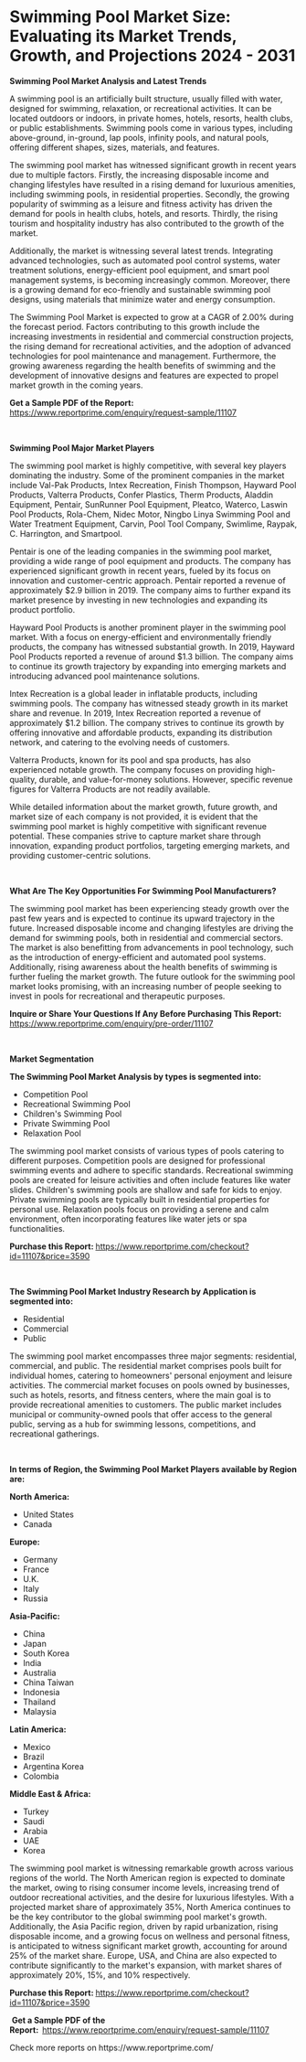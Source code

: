 <p><h1>Swimming Pool Market Size: Evaluating its Market Trends, Growth, and Projections 2024 - 2031</h1></p><p><strong>Swimming Pool Market Analysis and Latest Trends</strong></p>
<p><p>A swimming pool is an artificially built structure, usually filled with water, designed for swimming, relaxation, or recreational activities. It can be located outdoors or indoors, in private homes, hotels, resorts, health clubs, or public establishments. Swimming pools come in various types, including above-ground, in-ground, lap pools, infinity pools, and natural pools, offering different shapes, sizes, materials, and features.</p><p>The swimming pool market has witnessed significant growth in recent years due to multiple factors. Firstly, the increasing disposable income and changing lifestyles have resulted in a rising demand for luxurious amenities, including swimming pools, in residential properties. Secondly, the growing popularity of swimming as a leisure and fitness activity has driven the demand for pools in health clubs, hotels, and resorts. Thirdly, the rising tourism and hospitality industry has also contributed to the growth of the market.</p><p>Additionally, the market is witnessing several latest trends. Integrating advanced technologies, such as automated pool control systems, water treatment solutions, energy-efficient pool equipment, and smart pool management systems, is becoming increasingly common. Moreover, there is a growing demand for eco-friendly and sustainable swimming pool designs, using materials that minimize water and energy consumption.</p><p>The Swimming Pool Market is expected to grow at a CAGR of 2.00% during the forecast period. Factors contributing to this growth include the increasing investments in residential and commercial construction projects, the rising demand for recreational activities, and the adoption of advanced technologies for pool maintenance and management. Furthermore, the growing awareness regarding the health benefits of swimming and the development of innovative designs and features are expected to propel market growth in the coming years.</p></p>
<p><strong>Get a Sample PDF of the Report:&nbsp;</strong> <a href="https://www.reportprime.com/enquiry/request-sample/11107">https://www.reportprime.com/enquiry/request-sample/11107</a></p>
<p>&nbsp;</p>
<p><strong>Swimming Pool Major Market Players</strong></p>
<p><p>The swimming pool market is highly competitive, with several key players dominating the industry. Some of the prominent companies in the market include Val-Pak Products, Intex Recreation, Finish Thompson, Hayward Pool Products, Valterra Products, Confer Plastics, Therm Products, Aladdin Equipment, Pentair, SunRunner Pool Equipment, Pleatco, Waterco, Laswin Pool Products, Rola-Chem, Nidec Motor, Ningbo Linya Swimming Pool and Water Treatment Equipment, Carvin, Pool Tool Company, Swimlime, Raypak, C. Harrington, and Smartpool.</p><p>Pentair is one of the leading companies in the swimming pool market, providing a wide range of pool equipment and products. The company has experienced significant growth in recent years, fueled by its focus on innovation and customer-centric approach. Pentair reported a revenue of approximately $2.9 billion in 2019. The company aims to further expand its market presence by investing in new technologies and expanding its product portfolio.</p><p>Hayward Pool Products is another prominent player in the swimming pool market. With a focus on energy-efficient and environmentally friendly products, the company has witnessed substantial growth. In 2019, Hayward Pool Products reported a revenue of around $1.3 billion. The company aims to continue its growth trajectory by expanding into emerging markets and introducing advanced pool maintenance solutions.</p><p>Intex Recreation is a global leader in inflatable products, including swimming pools. The company has witnessed steady growth in its market share and revenue. In 2019, Intex Recreation reported a revenue of approximately $1.2 billion. The company strives to continue its growth by offering innovative and affordable products, expanding its distribution network, and catering to the evolving needs of customers.</p><p>Valterra Products, known for its pool and spa products, has also experienced notable growth. The company focuses on providing high-quality, durable, and value-for-money solutions. However, specific revenue figures for Valterra Products are not readily available.</p><p>While detailed information about the market growth, future growth, and market size of each company is not provided, it is evident that the swimming pool market is highly competitive with significant revenue potential. These companies strive to capture market share through innovation, expanding product portfolios, targeting emerging markets, and providing customer-centric solutions.</p></p>
<p>&nbsp;</p>
<p><strong>What Are The Key Opportunities For Swimming Pool Manufacturers?</strong></p>
<p><p>The swimming pool market has been experiencing steady growth over the past few years and is expected to continue its upward trajectory in the future. Increased disposable income and changing lifestyles are driving the demand for swimming pools, both in residential and commercial sectors. The market is also benefitting from advancements in pool technology, such as the introduction of energy-efficient and automated pool systems. Additionally, rising awareness about the health benefits of swimming is further fueling the market growth. The future outlook for the swimming pool market looks promising, with an increasing number of people seeking to invest in pools for recreational and therapeutic purposes.</p></p>
<p><strong>Inquire or Share Your Questions If Any Before Purchasing This Report:</strong> <a href="https://www.reportprime.com/enquiry/pre-order/11107">https://www.reportprime.com/enquiry/pre-order/11107</a></p>
<p>&nbsp;</p>
<p><strong>Market Segmentation</strong></p>
<p><strong>The Swimming Pool Market Analysis by types is segmented into:</strong></p>
<p><ul><li>Competition Pool</li><li>Recreational Swimming Pool</li><li>Children's Swimming Pool</li><li>Private Swimming Pool</li><li>Relaxation Pool</li></ul></p>
<p><p>The swimming pool market consists of various types of pools catering to different purposes. Competition pools are designed for professional swimming events and adhere to specific standards. Recreational swimming pools are created for leisure activities and often include features like water slides. Children's swimming pools are shallow and safe for kids to enjoy. Private swimming pools are typically built in residential properties for personal use. Relaxation pools focus on providing a serene and calm environment, often incorporating features like water jets or spa functionalities.</p></p>
<p><strong>Purchase this Report:&nbsp;</strong><a href="https://www.reportprime.com/checkout?id=11107&price=3590">https://www.reportprime.com/checkout?id=11107&price=3590</a></p>
<p>&nbsp;</p>
<p><strong>The Swimming Pool Market Industry Research by Application is segmented into:</strong></p>
<p><ul><li>Residential</li><li>Commercial</li><li>Public</li></ul></p>
<p><p>The swimming pool market encompasses three major segments: residential, commercial, and public. The residential market comprises pools built for individual homes, catering to homeowners' personal enjoyment and leisure activities. The commercial market focuses on pools owned by businesses, such as hotels, resorts, and fitness centers, where the main goal is to provide recreational amenities to customers. The public market includes municipal or community-owned pools that offer access to the general public, serving as a hub for swimming lessons, competitions, and recreational gatherings.</p></p>
<p>&nbsp;</p>
<p><strong>In terms of Region, the Swimming Pool Market Players available by Region are:</strong></p>
<p>
    <p> <strong> North America: </strong>
        <ul>
            <li>United States</li>
            <li>Canada</li>
        </ul>
        </p> 
    <p> <strong> Europe: </strong>
        <ul>
            <li>Germany</li>
            <li>France</li>
            <li>U.K.</li>
            <li>Italy</li>
            <li>Russia</li>
        </ul>
        </p> 
    <p> <strong> Asia-Pacific: </strong>
        <ul>
            <li>China</li>
            <li>Japan</li>
            <li>South Korea</li>
            <li>India</li>
            <li>Australia</li>
            <li>China Taiwan</li>
            <li>Indonesia</li>
            <li>Thailand</li>
            <li>Malaysia</li>
        </ul>
        </p> 
    <p> <strong> Latin America: </strong>
        <ul>
            <li>Mexico</li>
            <li>Brazil</li>
            <li>Argentina Korea</li>
            <li>Colombia</li>
        </ul>
        </p> 
    <p> <strong> Middle East & Africa: </strong>
        <ul>
            <li>Turkey</li>
            <li>Saudi</li>
            <li>Arabia</li>
            <li>UAE</li>
            <li>Korea</li>
        </ul>
    </p>
    </p>
<p><p>The swimming pool market is witnessing remarkable growth across various regions of the world. The North American region is expected to dominate the market, owing to rising consumer income levels, increasing trend of outdoor recreational activities, and the desire for luxurious lifestyles. With a projected market share of approximately 35%, North America continues to be the key contributor to the global swimming pool market's growth. Additionally, the Asia Pacific region, driven by rapid urbanization, rising disposable income, and a growing focus on wellness and personal fitness, is anticipated to witness significant market growth, accounting for around 25% of the market share. Europe, USA, and China are also expected to contribute significantly to the market's expansion, with market shares of approximately 20%, 15%, and 10% respectively.</p></p>
<p><strong>Purchase this Report: </strong><a href="https://www.reportprime.com/checkout?id=11107&price=3590">https://www.reportprime.com/checkout?id=11107&price=3590</a></p>
<p>&nbsp;<strong>Get a Sample PDF of the Report:&nbsp;&nbsp;</strong><a href="https://www.reportprime.com/enquiry/request-sample/11107">https://www.reportprime.com/enquiry/request-sample/11107</a></p>
<p><strong></strong></p>
<p>Check more reports on https://www.reportprime.com/</p>